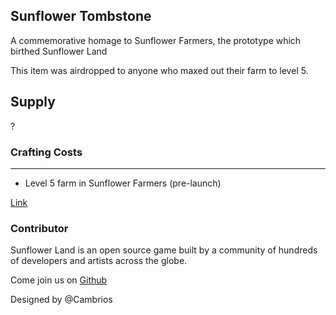 ## Sunflower Tombstone

A commemorative homage to Sunflower Farmers, the prototype which birthed Sunflower Land

This item was airdropped to anyone who maxed out their farm to level 5.

## Supply

?

### Crafting Costs

---

- Level 5 farm in Sunflower Farmers (pre-launch)

[Link](https://docs.sunflower-land.com/crafting-guide)

### Contributor

Sunflower Land is an open source game built by a community of hundreds of developers and artists across the globe.

Come join us on [Github](https://github.com/sunflower-land/sunflower-land)

Designed by @Cambrios

